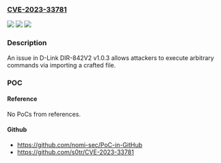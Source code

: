 ### [CVE-2023-33781](https://cve.mitre.org/cgi-bin/cvename.cgi?name=CVE-2023-33781)
![](https://img.shields.io/static/v1?label=Product&message=n%2Fa&color=blue)
![](https://img.shields.io/static/v1?label=Version&message=n%2Fa&color=blue)
![](https://img.shields.io/static/v1?label=Vulnerability&message=n%2Fa&color=brighgreen)

### Description

An issue in D-Link DIR-842V2 v1.0.3 allows attackers to execute arbitrary commands via importing a crafted file.

### POC

#### Reference
No PoCs from references.

#### Github
- https://github.com/nomi-sec/PoC-in-GitHub
- https://github.com/s0tr/CVE-2023-33781

